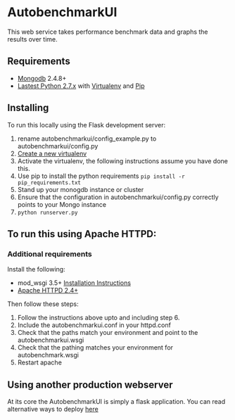 # AutobenchmarkUI

This web service takes performance benchmark data and graphs the results over time.

## Requirements


* [Mongodb](http://www.mongodb.org/downloads) 2.4.8+
* [Lastest Python 2.7.x](http://python.org/download/) with [Virtualenv](http://www.virtualenv.org/en/latest/virtualenv.html#installation) and [Pip](http://www.pip-installer.org/en/latest/installing.html)

## Installing


To run this locally using the Flask development server:

1. rename autobenchmarkui/config_example.py to autobenchmarkui/config.py
2. [Create a new virtualenv](http://www.virtualenv.org/en/latest/virtualenv.html/)
3. Activate the virtualenv, the following instructions assume you have done this.
4. Use pip to install the python requirements `pip install -r pip_requirements.txt`
5. Stand up your monogdb instance or cluster
6. Ensure that the configuration in autobenchmarkui/config.py correctly points to your Mongo instance
7. `python runserver.py`

## To run this using Apache HTTPD:


### Additional requirements

Install the following:
* mod_wsgi 3.5+ [Installation Instructions](https://code.google.com/p/modwsgi/wiki/InstallationInstructions)
* [Apache HTTPD 2.4+](http://httpd.apache.org/download.cgi)

Then follow these steps:
1. Follow the instructions above upto and including step 6.
2. Include the autobenchmarkui.conf in your httpd.conf
3. Check that the paths match your environment and point to the autobenchmarkui.wsgi
4. Check that the pathing matches your environment for autobenchmark.wsgi
5. Restart apache

## Using another production webserver
At its core the AutobenchmarkUI is simply a flask application. You can read alternative ways to deploy [here](http://flask.pocoo.org/docs/deploying/)
